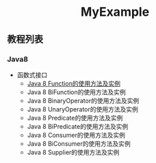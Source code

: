 <div align="center"><h1>MyExample</h1></div>

## 教程列表
### Java8
+ 函数式接口
  + [Java 8 Function的使用方法及实例](java8/functional-interface/function.md)
  + Java 8 BiFunction的使用方法及实例
  + Java 8 BinaryOperator的使用方法及实例
  + Java 8 UnaryOperator的使用方法及实例
  + Java 8 Predicate的使用方法及实例
  + Java 8 BiPredicate的使用方法及实例
  + Java 8 Consumer的使用方法及实例
  + Java 8 BiConsumer的使用方法及实例
  + Java 8 Supplier的使用方法及实例
